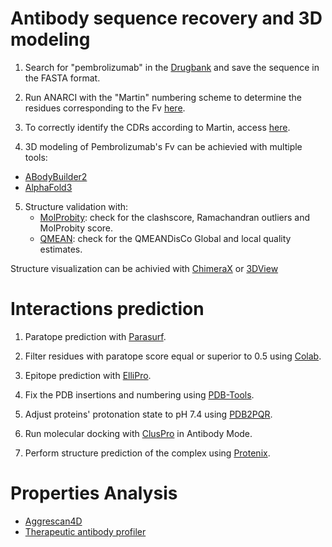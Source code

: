 
# Antibody sequence recovery and 3D modeling

1. Search for "pembrolizumab" in the [Drugbank](https://go.drugbank.com/) and save the sequence in the FASTA format.

2. Run ANARCI with the "Martin" numbering scheme to determine the residues corresponding to the Fv [here](https://opig.stats.ox.ac.uk/webapps/sabdab-sabpred/sabpred/anarci/).

3. To correctly identify the CDRs according to Martin, access [here](http://www.bioinf.org.uk/abs/info.html).

4. 3D modeling of Pembrolizumab's Fv can be achievied with multiple tools:
  - [ABodyBuilder2](https://opig.stats.ox.ac.uk/webapps/sabdab-sabpred/sabpred/abodybuilder2/) 
  - [AlphaFold3](https://alphafoldserver.com/)

5. Structure validation with:
   - [MolProbity](https://molprobity.biochem.duke.edu/): check for the clashscore, Ramachandran outliers and MolProbity score.
   - [QMEAN](https://swissmodel.expasy.org/qmean/): check for the QMEANDisCo Global and local quality estimates.

Structure visualization can be achivied with [ChimeraX](https://www.cgl.ucsf.edu/chimerax/download.html) or [3DView](https://www.rcsb.org/3d-view)

# Interactions prediction

1. Paratope prediction with [Parasurf](https://huggingface.co/spaces/angepapa/ParaSurf).

2. Filter residues with paratope score equal or superior to 0.5 using [Colab](https://colab.research.google.com/drive/1GLWdmNNblMR6jfrydyR56pu2sXYf2Mhb?usp=sharing).

3. Epitope prediction with [ElliPro](http://tools.iedb.org/ellipro/).

4. Fix the PDB insertions and numbering using [PDB-Tools](https://rascar.science.uu.nl/pdbtools/submit).

5. Adjust proteins' protonation state to pH 7.4 using [PDB2PQR](https://server.poissonboltzmann.org/pdb2pqr).

6. Run molecular docking with [ClusPro](https://cluspro.org/home.php) in Antibody Mode.

7. Perform structure prediction of the complex using [Protenix](https://protenix-server.com/model/prediction/add).

# Properties Analysis

- [Aggrescan4D](https://biocomp.chem.uw.edu.pl/a4d/)
- [Therapeutic antibody profiler](https://opig.stats.ox.ac.uk/webapps/sabdab-sabpred/sabpred/tap)


